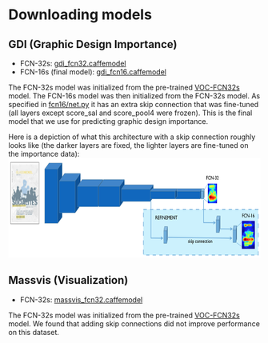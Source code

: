 # Downloading models

## GDI (Graphic Design Importance)

  * FCN-32s: [gdi_fcn32.caffemodel](http://visimportance.mit.edu/data/GDI/gdi_fcn32.zip)
  * FCN-16s (final model): [gdi_fcn16.caffemodel](http://visimportance.mit.edu/data/GDI/gdi_fcn16.zip)

The FCN-32s model was initialized from the pre-trained [VOC-FCN32s](https://github.com/shelhamer/fcn.berkeleyvision.org/blob/master/voc-fcn32s/caffemodel-url) model.
The FCN-16s model was then initialized from the FCN-32s model. As specified in [fcn16/net.py](https://github.com/cvzoya/visimportance/blob/master/gdi/fcn16/net.py) it has an extra skip connection that was fine-tuned (all layers except score_sal and score_pool4 were frozen). This is the final model that we use for predicting graphic design importance.

Here is a depiction of what this architecture with a skip connection roughly looks like (the darker layers are fixed, the lighter layers are fine-tuned on the importance data):
<img src="sample_architecture.png" height="200">

## Massvis (Visualization)

  * FCN-32s: [massvis_fcn32.caffemodel](http://visimportance.mit.edu/data/massvis/massvis_fcn32.zip)

The FCN-32s model was initialized from the pre-trained [VOC-FCN32s](https://github.com/shelhamer/fcn.berkeleyvision.org/blob/master/voc-fcn32s/caffemodel-url) model. We found that adding skip connections did not improve performance on this dataset.

